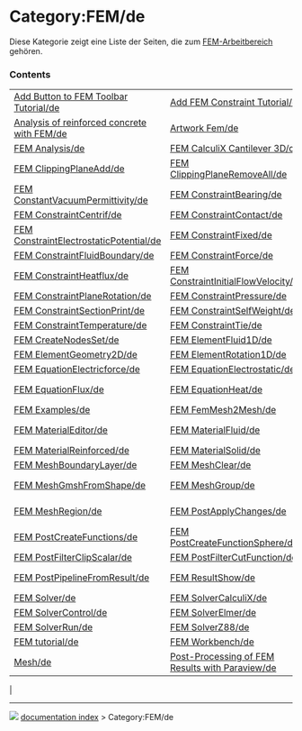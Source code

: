 # Category:FEM/de
Diese Kategorie zeigt eine Liste der Seiten, die zum [FEM-Arbeitbereich](FEM_Workbench/de.md) gehören.

### Contents

|     |     |     |
| --- | --- | --- |
| [Add Button to FEM Toolbar Tutorial/de](Add_Button_to_FEM_Toolbar_Tutorial/de.md) | [Add FEM Constraint Tutorial/de](Add_FEM_Constraint_Tutorial/de.md) | [Add FEM Equation Tutorial/de](Add_FEM_Equation_Tutorial/de.md) |
| [Analysis of reinforced concrete with FEM/de](Analysis_of_reinforced_concrete_with_FEM/de.md) | [Artwork Fem/de](Artwork_Fem/de.md) | [Extend FEM Module/de](Extend_FEM_Module/de.md) |
| [FEM Analysis/de](FEM_Analysis/de.md) | [FEM CalculiX Cantilever 3D/de](FEM_CalculiX_Cantilever_3D/de.md) | [FEM CalculiX/de](FEM_CalculiX/de.md) |
| [FEM ClippingPlaneAdd/de](FEM_ClippingPlaneAdd/de.md) | [FEM ClippingPlaneRemoveAll/de](FEM_ClippingPlaneRemoveAll/de.md) | [FEM Concrete/de](FEM_Concrete/de.md) |
| [FEM ConstantVacuumPermittivity/de](FEM_ConstantVacuumPermittivity/de.md) | [FEM ConstraintBearing/de](FEM_ConstraintBearing/de.md) | [FEM ConstraintBodyHeatSource/de](FEM_ConstraintBodyHeatSource/de.md) |
| [FEM ConstraintCentrif/de](FEM_ConstraintCentrif/de.md) | [FEM ConstraintContact/de](FEM_ConstraintContact/de.md) | [FEM ConstraintDisplacement/de](FEM_ConstraintDisplacement/de.md) |
| [FEM ConstraintElectrostaticPotential/de](FEM_ConstraintElectrostaticPotential/de.md) | [FEM ConstraintFixed/de](FEM_ConstraintFixed/de.md) | [FEM ConstraintFlowVelocity/de](FEM_ConstraintFlowVelocity/de.md) |
| [FEM ConstraintFluidBoundary/de](FEM_ConstraintFluidBoundary/de.md) | [FEM ConstraintForce/de](FEM_ConstraintForce/de.md) | [FEM ConstraintGear/de](FEM_ConstraintGear/de.md) |
| [FEM ConstraintHeatflux/de](FEM_ConstraintHeatflux/de.md) | [FEM ConstraintInitialFlowVelocity/de](FEM_ConstraintInitialFlowVelocity/de.md) | [FEM ConstraintInitialTemperature/de](FEM_ConstraintInitialTemperature/de.md) |
| [FEM ConstraintPlaneRotation/de](FEM_ConstraintPlaneRotation/de.md) | [FEM ConstraintPressure/de](FEM_ConstraintPressure/de.md) | [FEM ConstraintPulley/de](FEM_ConstraintPulley/de.md) |
| [FEM ConstraintSectionPrint/de](FEM_ConstraintSectionPrint/de.md) | [FEM ConstraintSelfWeight/de](FEM_ConstraintSelfWeight/de.md) | [FEM ConstraintSpring/de](FEM_ConstraintSpring/de.md) |
| [FEM ConstraintTemperature/de](FEM_ConstraintTemperature/de.md) | [FEM ConstraintTie/de](FEM_ConstraintTie/de.md) | [FEM ConstraintTransform/de](FEM_ConstraintTransform/de.md) |
| [FEM CreateNodesSet/de](FEM_CreateNodesSet/de.md) | [FEM ElementFluid1D/de](FEM_ElementFluid1D/de.md) | [FEM ElementGeometry1D/de](FEM_ElementGeometry1D/de.md) |
| [FEM ElementGeometry2D/de](FEM_ElementGeometry2D/de.md) | [FEM ElementRotation1D/de](FEM_ElementRotation1D/de.md) | [FEM EquationElasticity/de](FEM_EquationElasticity/de.md) |
| [FEM EquationElectricforce/de](FEM_EquationElectricforce/de.md) | [FEM EquationElectrostatic/de](FEM_EquationElectrostatic/de.md) | [FEM EquationFlow/de](FEM_EquationFlow/de.md) |
| [FEM EquationFlux/de](FEM_EquationFlux/de.md) | [FEM EquationHeat/de](FEM_EquationHeat/de.md) | [FEM Example Capacitance Two Balls/de](FEM_Example_Capacitance_Two_Balls/de.md) |
| [FEM Examples/de](FEM_Examples/de.md) | [FEM FemMesh2Mesh/de](FEM_FemMesh2Mesh/de.md) | [FEM Install/de](FEM_Install/de.md) |
| [FEM MaterialEditor/de](FEM_MaterialEditor/de.md) | [FEM MaterialFluid/de](FEM_MaterialFluid/de.md) | [FEM MaterialMechanicalNonlinear/de](FEM_MaterialMechanicalNonlinear/de.md) |
| [FEM MaterialReinforced/de](FEM_MaterialReinforced/de.md) | [FEM MaterialSolid/de](FEM_MaterialSolid/de.md) | [FEM Mesh/de](FEM_Mesh/de.md) |
| [FEM MeshBoundaryLayer/de](FEM_MeshBoundaryLayer/de.md) | [FEM MeshClear/de](FEM_MeshClear/de.md) | [FEM MeshDisplayInfo/de](FEM_MeshDisplayInfo/de.md) |
| [FEM MeshGmshFromShape/de](FEM_MeshGmshFromShape/de.md) | [FEM MeshGroup/de](FEM_MeshGroup/de.md) | [FEM MeshNetgenFromShape/de](FEM_MeshNetgenFromShape/de.md) |
| [FEM MeshRegion/de](FEM_MeshRegion/de.md) | [FEM PostApplyChanges/de](FEM_PostApplyChanges/de.md) | [FEM PostCreateFunctionPlane/de](FEM_PostCreateFunctionPlane/de.md) |
| [FEM PostCreateFunctions/de](FEM_PostCreateFunctions/de.md) | [FEM PostCreateFunctionSphere/de](FEM_PostCreateFunctionSphere/de.md) | [FEM PostFilterClipRegion/de](FEM_PostFilterClipRegion/de.md) |
| [FEM PostFilterClipScalar/de](FEM_PostFilterClipScalar/de.md) | [FEM PostFilterCutFunction/de](FEM_PostFilterCutFunction/de.md) | [FEM PostFilterWarp/de](FEM_PostFilterWarp/de.md) |
| [FEM PostPipelineFromResult/de](FEM_PostPipelineFromResult/de.md) | [FEM ResultShow/de](FEM_ResultShow/de.md) | [FEM Shear of a Composite Block/de](FEM_Shear_of_a_Composite_Block/de.md) |
| [FEM Solver/de](FEM_Solver/de.md) | [FEM SolverCalculiX/de](FEM_SolverCalculiX/de.md) | [FEM SolverCalculixCxxtools/de](FEM_SolverCalculixCxxtools/de.md) |
| [FEM SolverControl/de](FEM_SolverControl/de.md) | [FEM SolverElmer/de](FEM_SolverElmer/de.md) | [FEM SolverMystran/de](FEM_SolverMystran/de.md) |
| [FEM SolverRun/de](FEM_SolverRun/de.md) | [FEM SolverZ88/de](FEM_SolverZ88/de.md) | [FEM Tutorial Python/de](FEM_Tutorial_Python/de.md) |
| [FEM tutorial/de](FEM_tutorial/de.md) | [FEM Workbench/de](FEM_Workbench/de.md) | [IfcOpenShell/de](IfcOpenShell/de.md) |
| [Mesh/de](Mesh/de.md) | [Post-Processing of FEM Results with Paraview/de](Post-Processing_of_FEM_Results_with_Paraview/de.md) | [Transient FEM analysis/de](Transient_FEM_analysis/de.md) |
|



---
![](images/Right_arrow.png) [documentation index](../README.md) > Category:FEM/de
